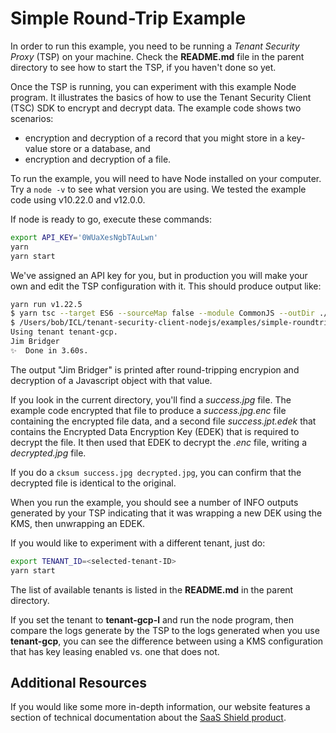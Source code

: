 # Simple Round-Trip Example

In order to run this example, you need to be running a _Tenant Security Proxy_ (TSP) on your machine.
Check the **README.md** file in the parent directory to see how to start the TSP, if you haven't done so
yet.

Once the TSP is running, you can experiment with this example Node program. It illustrates the basics of how
to use the Tenant Security Client (TSC) SDK to encrypt and decrypt data. The example code shows two scenarios:

* encryption and decryption of a record that you might store in a key-value store or a database, and
* encryption and decryption of a file.

To run the example, you will need to have Node installed on your computer. Try a `node -v` to see
what version you are using. We tested the example code using v10.22.0 and v12.0.0.

If node is ready to go, execute these commands:

```bash
export API_KEY='0WUaXesNgbTAuLwn'
yarn
yarn start
```

We've assigned an API key for you, but in production you will make your own and edit the TSP
configuration with it.  This should produce output like:

```bash
yarn run v1.22.5
$ yarn tsc --target ES6 --sourceMap false --module CommonJS --outDir ./dist/src src/index.ts && node dist/src/index.js
$ /Users/bob/ICL/tenant-security-client-nodejs/examples/simple-roundtrip/node_modules/.bin/tsc --target ES6 --sourceMap false --module CommonJS --outDir ./dist/src src/index.ts
Using tenant tenant-gcp.
Jim Bridger
✨  Done in 3.60s.
```

The output "Jim Bridger" is printed after round-tripping encrypion and decryption of a Javascript
object with that value.

If you look in the current directory, you'll find a *success.jpg* file. The example code encrypted
that file to produce a *success.jpg.enc* file containing the encrypted file data, and a second file
*success.jpt.edek* that contains the Encrypted Data Encryption Key (EDEK) that is required to
decrypt the file. It then used that EDEK to decrypt the *.enc* file, writing a *decrypted.jpg* file.

If you do a `cksum success.jpg decrypted.jpg`, you can confirm that the decrypted file is identical
to the original.

When you run the example, you should see a number of INFO outputs generated by your TSP indicating
that it was wrapping a new DEK using the KMS, then unwrapping an EDEK.

If you would like to experiment with a different tenant, just do:

```bash
export TENANT_ID=<selected-tenant-ID>
yarn start
```

The list of available tenants is listed in the **README.md** in the parent directory.

If you set the tenant to **tenant-gcp-l** and run the node program, then compare the logs generate by the
TSP to the logs generated when you use **tenant-gcp**, you can see the difference
between using a KMS configuration that has key leasing enabled vs. one that does not.

## Additional Resources

If you would like some more in-depth information, our website features a section of technical
documentation about the [SaaS Shield product](https://ironcorelabs.com/docs/saas-shield/).
